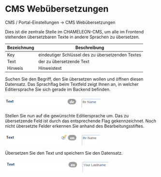 # CMS Webübersetzungen

CMS / Portal-Einstellungen → CMS Webübersetzungen

Dies ist die zentrale Stelle im CHAMELEON-CMS, um alle im Frontend stehenden übersetzbaren Texte in andere Sprachen zu übersetzen.

| Bezeichnung | Beschreibung |
| -- | -- |
| Key | eindeutiger Schlüssel des zu übersetzenden Textes |
| Text | der zu übersetzende Text |
| Hinweis | Hinweistext |

Suchen Sie den Begriff, den Sie übersetzen wollen und öffnen diesen Datensatz.
Das Sprachflag beim Textfeld zeigt Ihnen an, in welcher Editiersprache Sie sich gerade im Backend befinden.

![](bild52.png)

Stellen Sie nun auf die gewünschte Editiersprache um. Das zu übersetzende Feld ist durch das entsprechende Flag gekennzeichnet. Noch nicht übersetzte Felder erkennen Sie anhand des Bearbeitungsstiftes.

![](bild53.png)

Übersetzen Sie den Text und speichern Sie den Datensatz.

![](bild54.png)


